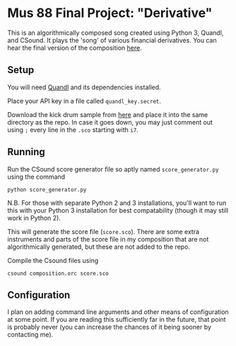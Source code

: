 # Mus 88 Final Project: "Derivative"
This is an algorithmically composed song created using Python 3, Quandl, and
CSound. It plays the 'song' of various financial derivatives. You can hear the final 
version of the composition [here](https://soundcloud.com/cole-ck/derivative).

## Setup

You will need [Quandl](https://docs.quandl.com/docs/python-installation) and
its dependencies installed.

Place your API key in a file called `quandl_key.secret`.

Download the kick drum sample from [here](http://freewavesamples.com/deep-kick)
and place it into the same directory as the repo. In case it goes down, you may
just comment out using `;` every line in the `.sco` starting with `i7`.

## Running

Run the CSound score generator file so aptly named `score_generator.py` using the command

```
python score_generator.py
```

N.B. For those with separate Python 2 and 3 installations, you'll want to run
this with your Python 3 installation for best compatability (though it may
still work in Python 2).

This will generate the score file (`score.sco`). There are some extra
instruments and parts of the score file in my composition that are not
algorithmically generated, but these are not added to the repo.

Compile the Csound files using
```
csound composition.orc score.sco
```

## Configuration

I plan on adding command line arguments and other means of configuration at
some point. If you are reading this sufficiently far in the future, that point
is probably never (you can increase the chances of it being sooner by
contacting me).
